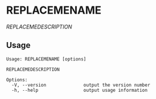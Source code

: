 # REPLACEMENAME

*REPLACEMEDESCRIPTION*

## Usage

```
Usage: REPLACEMENAME [options]

REPLACEMEDESCRIPTION

Options:
  -V, --version              output the version number
  -h, --help                 output usage information
```


